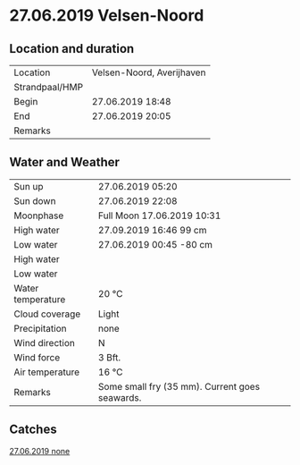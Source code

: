 # 27.06.2019 Velsen-Noord

## Location and duration

| | |
|---|---|
| Location | Velsen-Noord, Averijhaven |
| Strandpaal/HMP | |
| Begin | 27.06.2019  18:48 |
| End | 27.06.2019  20:05 |
| Remarks | |

## Water and Weather

| | |
|---|---|
| Sun up | 27.06.2019  05:20 |
| Sun down | 27.06.2019  22:08 |
| Moonphase | Full Moon 17.06.2019 10:31 |
| High water | 27.09.2019  16:46 99 cm |
| Low water | 27.06.2019 00:45 -80 cm|
| High water | |
| Low water | |
| Water temperature | 20 °C |
| Cloud coverage | Light |
| Precipitation | none |
| Wind direction | N |
| Wind force | 3 Bft. |
| Air temperature | 16 °C |
| Remarks | Some small fry (35 mm). Current goes seawards. |

## Catches

[27.06.2019 none](catches/20190627_none.md)
